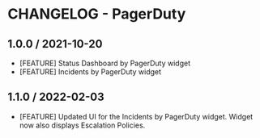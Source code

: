 # CHANGELOG - PagerDuty

## 1.0.0 / 2021-10-20
 * [FEATURE] Status Dashboard by PagerDuty widget
 * [FEATURE] Incidents by PagerDuty widget
## 1.1.0 / 2022-02-03
 * [FEATURE] Updated UI for the Incidents by PagerDuty widget. Widget now also displays Escalation Policies.

